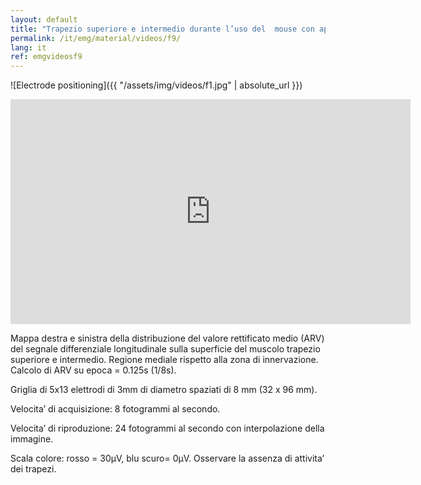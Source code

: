 ```yaml
---
layout: default
title: "Trapezio superiore e intermedio durante l’uso del  mouse con appoggio degli avambracci sul tavolo."
permalink: /it/emg/material/videos/f9/
lang: it
ref: emgvideosf9
---
```


![Electrode positioning]({{ "/assets/img/videos/f1.jpg" | absolute_url }})

<iframe width="640" height="360" src="https://www.youtube-nocookie.com/embed/f-xVE2RTZBM?si=9NP-ajI5VOPJmOep" title="YouTube video player" frameborder="0" allow="accelerometer; autoplay; clipboard-write; encrypted-media; gyroscope; picture-in-picture; web-share" allowfullscreen></iframe>

Mappa destra e sinistra della distribuzione del valore rettificato medio (ARV) del segnale differenziale longitudinale sulla superficie del muscolo trapezio superiore e intermedio. Regione mediale rispetto alla zona di innervazione. Calcolo di ARV su epoca = 0.125s (1/8s). 

Griglia di 5x13 elettrodi di 3mm di diametro spaziati di 8 mm (32 x 96 mm).

Velocita’ di acquisizione: 8 fotogrammi al secondo.

Velocita’ di riproduzione: 24 fotogrammi al secondo con interpolazione della immagine.

Scala colore: rosso = 30µV,  blu scuro= 0µV.   Osservare la assenza di attivita’ dei trapezi.
